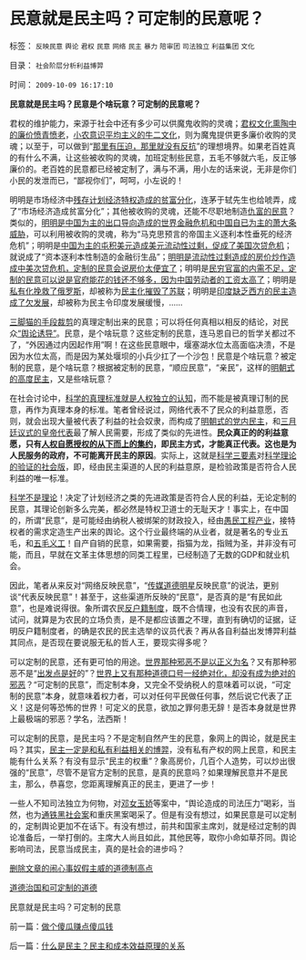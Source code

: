# 民意就是民主吗？可定制的民意呢？

标签： `反映民意` `舆论` `君权` `民意` `网络` `民主` `暴力` `陪审团` `司法独立` `利益集团` `文化` 

目录： `社会阶层分析利益博羿`

时间： `2009-10-09 16:17:10`

**民意就是民主吗？民意是个啥玩意？可定制的民意呢？**

君权的维护能力，来源于社会中还有多少可以供魔鬼收购的灵魂；[君权文化熏陶中的廉价愤青愤老](../../../2008/8/23/君权文化熏陶下的中式愤青.md)，[小农意识平均主义的牛二文化](http://blog.sina.com.cn/s/blog_5563a64d0100ekm2.html)，则为魔鬼提供更多廉价收购的灵魂；以至于，可以做到“[那里有压迫，那里就没有反抗](../../../2009/8/24/那里有压迫，那里就没有反抗.md)”的理想境界。如果老百姓真的有什么不满，让这些被收购的灵魂，加班定制些民意，五毛不够就六毛，反正够廉价的。老百姓的民意都已经被定制了，满与不满，用小左的话来说，无非是你们小民的发泄而已，“鄙视你们”，呵呵，小左说的！

明明是市场经济中[残存计划经济特权造成的贫富分化](../../../2009/8/14/计划经济的划拨是寻租腐败之源.md)，连茅于轼先生也给唬弄，成了“市场经济造成贫富分化”；其他被收购的灵魂，还能不尽职地制造[仇富的民意](../../../2009/8/2/行政监管无法减少腐败，无法控制特权最大化定律.md)？类似的，[明明是中国为主的出口导向造成的世界金融危机和中国自已为主的萧大条威胁](../../../2007/11/27/人民币如何升值？中国向世界廉价献血不可继续！.md)，可以利用被收购的灵魂，称为“马克思预言的帝国主义逐利本性垂死的经济危机”；明明是[中国为主的屯积美元造成美元流动性过剩，促成了美国次贷危机](../../../2009/7/4/IMF不能挽救中国屯积美元的经济危机.md)；就说成了“资本逐利本性制造的金融衍生品”；[明明是流动性过剩造成的房价炒作造成中美次贷危机，定制的民意会说房价太便宜了](../../../2008/12/3/中国会没有“次贷危机”吗？.md)；明明是[民穷官富的内需不足，定制的民意可以说是官府能花的钱还不够多，因为中国劳动者的工资太高了](../../../2009/5/13/社会保障拉动内需和反垄断.md)；明明是[私有化挽救了俄罗斯](../../../2009/7/18/私有化正确的名称是市场经济的去特权化.md)，却被称为[民主化摧毁了苏联](../../../2008/12/23/私有化，关闭亏损国企，强化社会保障.md)；明明是[印度缺乏西方的民主造成了欠发展](../../../2008/12/31/印度社会最缺乏的，仍然是真正的民主.md)，却被称为民主令印度发展缓慢，……

[三脚猫的手段裁剪](../../../2009/7/10/三脚猫真理艺术.md)的真理定制出来的民意；可以将任何真相以相反的结论，对民众[“舆论诱导”](../../../2009/6/21/舆论诱导推广科学的发展观.md)。民意，是个啥玩意？这些定制的民意，连马恩自已的哲学关都过不了，“外因通过内因起作用”啊！在这些民意眼中，堰塞湖水位太高面临决溃，不是因为水位太高，而是因为某处堰坝的小兵少扛了一个沙包！民意是个啥玩意？被定制的民意，是个啥玩意？根据被定制的民意，“顺应民意”，“亲民”，这样的[明朝式的高度民主](http://hi.baidu.com/darthchn/blog/item/b8eb1f1f6f3cff164034173e.html)，又是些啥玩意？

在社会讨论中，[科学的真理标准就是人权独立的认知](http://hi.baidu.com/darthchn/blog/item/938c331278cf45d9f6039e37.html)，而不能是被真理订制的民意，再作为真理本身的标准。笔者曾经说过，网络代表不了民众的利益意愿，否则，就会出现大量被代表了利益的社会奴隶，而构成了[明朝式的党内民主](http://hi.baidu.com/darthchn/blog/item/b8eb1f1f6f3cff164034173e.html)，和[三月廷议式的皇帝代表](../../../2008/10/20/欣赏专家们之无知，无耻，与无良.md)最了解人民需要，形成了类似的先进性。**民众真正的的利益意愿，只有**[**人权自愿授权的从下而上的集约**](http://hi.baidu.com/darthchn/blog/item/bf555cdc82eeabe677c6380e.html)**，即民主方式，才能真正代表。这也是为人民服务的政府，不可能离开民主的原因**。实际上，这就是[科学三要素](../../../2009/6/5/构成科学完备性的基础断言就是三要素.md)对[科学理论的验证的社会版](http://hi.baidu.com/darthchn/blog/item/938c331278cf45d9f6039e37.html)，即，经由民主渠道的人民的利益意原，是检验政策是否符合人民利益的唯一标准。

[科学不是理论](../../../2009/6/18/科学不是理论！科学三要素包含波普尔证伪原则.md)！决定了计划经济之类的先进政策是否符合人民的利益，无论定制的民意，其理论创新多么完美，都必然是特权卫道士的无耻天才！事实上，在中国的，所谓“民意”，是可能经由纳税人被绑架的财政投入，经由[愚民工程产业](../../../2009/7/27/实用主义的现代愚民制造业.md)，接特权者的需求定造生产出来的舆论。这个行业最终端的从业者，就是著名的专业五毛，和[五毛义工](../../../2009/8/24/先富起来的五毛义工慈善活动.md)！自产自销的民意，如果需要，指猫为龙，指贼为圣，并非没有可能，而且，早就在文革主体思想的同类工程里，已经制造了无数的GDP和就业机会。

因此，笔者从来反对“网络反映民意”，“[传媒道德明星](../../../2009/4/16/社会压力传递和媒体道德明星.md)反映民意”的说法，更别谈“代表反映民意”！甚至于，这些渠道所反映的“民意”，是否真的是“有民如此意”，也是难说得很。象所谓农民[反户籍制度](../../../2009/9/7/盲目反户籍制度声浪.md)，既不合情理，也没有农民的声音，试问，就算是为农民的立场负责，是不是都应该置之不理，直到有确切的证据，证明反户籍制度者，的确是农民的民主选举的议员代表？再从各自利益出发博羿利益其同点，是否现在要说服无私的哲人王，要现实得多呢？

可以定制的民意，还有更可怕的用途。[世界那种邪恶不是以正义为名](../../../2008/6/3/道德啊，世间邪恶，均以汝为名！.md)？又有那种邪恶不是“[出发点是好](../../../2009/9/23/孟荀人之初善恶之争及“行之初意本善”.md)的”？[世界上又有那种道德口号一经绝对化，却没有成为绝对的邪恶](http://blog.163.com/darthvad/blog/static/53399470200921385353890/)？“可定制的民意”，而定制本身，又完全不受纳税人的意味着可以说，“可定制的民意”本身，就意味着权力者，可以对任何平民做任何事，然后说它代表了正义！这是何等恐怖的世界！可定义的民意，欲加之罪何患无辞！是否本身就是世界上最极端的邪恶？学名，法西斯！

可以定制的民意，是民主吗？不是定制自然产生的民意，象网上的舆论，就是民主吗？其实，[民主一定是和私有利益相关的博羿](../../../2009/9/12/产权归属清晰前提下的平等博羿.md)，没有私有产权的网上民意，和民主能有什么关系？有没有显示“民主的权重”？象高房价，几百个人造势，可以炒出很强的“民意”，尽管不是官方定制的民意，是真的民意吗？如果理解民意并不是民主，那么，恭喜您，您距离理解真正的民主，更进了一步！

一些人不知司法独立为何物，对[邓女玉娇](http://blog.163.com/darthvad/blog/static/5339947020095270247693/)等案中，“舆论造成的司法压力”喝彩，当然，也为[通铁黑社会案](http://blog.163.com/darthvad/blog/static/533994702009710112459352/)和重庆黑案喝采了。但是有没有想过，如果民意是可以定制的，定制舆论更加不在话下。有没有想过，前共和国家主席刘，就是经过定制的舆论准备后，一举打倒的。主席大人尚且如此，其他民等，取你小命如草芥同。舆论影响司法，民意当成民主，真的是社会的进步吗？

[删除文章的闹心事](../../../2009/10/8/删文章的闹心事.md)[奴假主威的道德制高点](../../../2009/10/8/奴假虎威的道德制高点.md)

[道德治国和可定制的道德](http://blog.sina.com.cn/s/blog_5563a64d0100f7sm.html)

民意就是民主吗？可定制的民意



前一篇：[做个傻瓜赚点傻瓜钱](../../../2009/10/9/做个傻瓜赚点傻瓜钱.md)

后一篇：[什么是民主？民主和成本效益原理的关系](../../../2009/10/9/什么是民主？民主和成本效益原理的关系.md)